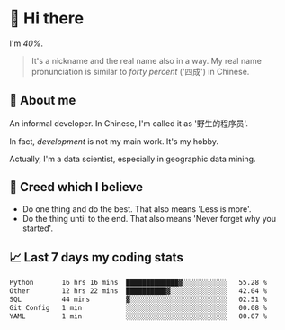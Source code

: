 # 👋 Hi there

I'm *40%*.

> It's a nickname and the real name also in a way.
> My real name pronunciation is similar to *forty percent* ('四成') in Chinese.

## :speech_balloon: About me

An informal developer. In Chinese, I'm called it as '野生的程序员'.

In fact, _development_ is not my main work. It's my hobby.

Actually, I'm a data scientist, especially in geographic data mining.

## :see_no_evil: Creed which I believe

- Do one thing and do the best. That also means 'Less is more'.
- Do the thing until to the end. That also means 'Never forget why you started'.

## :chart_with_upwards_trend: Last 7 days my coding stats

<!--START_SECTION:waka-->

```txt
Python       16 hrs 16 mins  █████████████▓░░░░░░░░░░░   55.28 %
Other        12 hrs 22 mins  ██████████▓░░░░░░░░░░░░░░   42.04 %
SQL          44 mins         ▓░░░░░░░░░░░░░░░░░░░░░░░░   02.51 %
Git Config   1 min           ░░░░░░░░░░░░░░░░░░░░░░░░░   00.08 %
YAML         1 min           ░░░░░░░░░░░░░░░░░░░░░░░░░   00.07 %
```

<!--END_SECTION:waka-->
